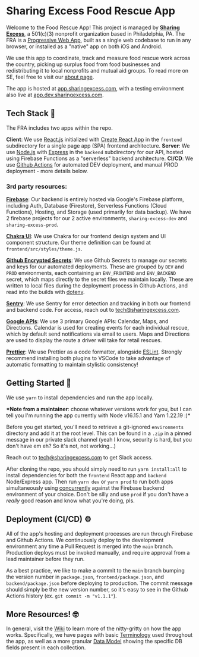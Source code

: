 # Sharing Excess Food Rescue App

Welcome to the Food Rescue App! This project is managed by **[Sharing Excess](https://sharingexcess.com)**, a 501(c)(3) nonprofit organization based in Philadelphia, PA. The FRA is a [Progressive Web App](https://web.dev/progressive-web-apps/), built as a single web codebase to run in any browser, or installed as a "native" app on both iOS and Android.

We use this app to coordinate, track and measure food rescue work across the country, picking up surplus food from food businesses and redistributing it to local nonprofits and mutual aid groups. To read more on SE, feel free to visit our [about page](https://sharingexcess.com/about).

The app is hosted at [app.sharingexcess.com](https://app.sharingexcess.com), with a testing environment also live at [app.dev.sharingexcess.com](https://app.dev.sharingexcess.com).

## Tech Stack 🤖

The FRA includes two apps within the repo.

**Client**: We use [React.js](https://reactjs.org/) initialized with [Create React App](https://github.com/facebook/create-react-app) in the `frontend` subdirectory for a single page app (SPA) frontend architecture.
**Server**: We use [Node.js](https://nodejs.org/en/) with [Express](https://expressjs.com/) in the `backend` subdirectory for our API, hosted using Firebase Functions as a "serverless" backend architecture.
**CI/CD**: We use [Github Actions](https://github.com/features/actions) for automated DEV deployment, and manual PROD deployment - more details below.

### 3rd party resources:

[**Firebase**](https://firebase.com/): Our backend is entirely hosted via Google's Firebase platform, including Auth, Database (Firestore), Serverless Functions (Cloud Functions), Hosting, and Storage (used primarily for data backup). We have 2 firebase projects for our 2 active environments, `sharing-excess-dev` and `sharing-excess-prod`.

[**Chakra UI**](https://chakra-ui.com/): We use Chakra for our frontend design system and UI component structure. Our theme definition can be found at `frontend/src/styles/theme.js`.

[**Github Encrypted Secrets**](https://docs.github.com/en/actions/security-guides/encrypted-secrets): We use Github Secrets to manage our secrets and keys for our automated deployments. These are grouped by `DEV` and `PROD` environments, each containing an `ENV_FRONTEND` and `ENV_BACKEND` secret, which maps directly to the secret files we maintain locally. These are written to local files during the deployment process in Github Actions, and read into the builds with [dotenv](https://www.npmjs.com/package/dotenv).

[**Sentry**](https://sharingexcess.sentry.io/projects/): We use Sentry for error detection and tracking in both our frontend and backend code. For access, reach out to tech@sharingexcess.com.

[**Google APIs**](https://console.cloud.google.com/): We use 3 primary Google APIs: Calendar, Maps, and Directions. Calendar is used for creating events for each individual rescue, which by default send notifications via email to users. Maps and Directions are used to display the route a driver will take for retail rescues.

[**Prettier**](https://prettier.io/): We use Prettier as a code formatter, alongside [ESLint](https://eslint.org/). Strongly recommend installing both plugins to VSCode to take advantage of automatic formatting to maintain stylistic consistency!

## Getting Started 🏁

We use `yarn` to install dependencies and run the app locally.

**\*Note from a maintainer**: choose whatever versions work for you, but I can tell you I'm running the app currently with Node v16.15.1 and Yarn 1.22.19 :)\*

Before you get started, you'll need to retrieve a git-ignored `environments` directory and add it at the root level. This can be found in a `.zip` in a pinned message in our private slack channel (yeah I know, security is hard, but you don't have em eh? So it's not, not working...)

Reach out to tech@sharingexcess.com to get Slack access.

After cloning the repo, you should simply need to run `yarn install:all` to install dependencies for both the `frontend` React app and `backend` Node/Express app. Then run `yarn dev` or `yarn prod` to run both apps simultaneously using [concurrently](https://www.npmjs.com/package/concurrently) against the Firebase backend environment of your choice. Don't be silly and use `prod` if you don't have a _really_ good reason and know what you're doing, pls.

## Deployment (CI/CD) ⚙️

All of the app's hosting and deployment processes are run through Firebase and Github Actions. We continuously deploy to the development environment any time a Pull Request is merged into the `main` branch. Production deploys must be invoked manually, and require approval from a lead maintainer before they run.

As a best practice, we like to make a commit to the `main` branch bumping the version number in `package.json`, `frontend/package.json`, and `backend/package.json` before deploying to production. The commit message should simply be the new version number, so it's easy to see in the Github Actions history (ex. `git commit -m "v1.1.1"`).

## More Resources! 🤓

In general, visit the [Wiki](https://github.com/sharingexcess/food_rescue_app/wiki) to learn more of the nitty-gritty on how the app works. Specifically, we have pages with basic [Terminology](https://github.com/sharingexcess/food_rescue_app/wiki/1.-Terminology) used throughout the app, as well as a more granular [Data Model](https://github.com/sharingexcess/food_rescue_app/wiki/2.-Data-Model) showing the specific DB fields present in each collection.
